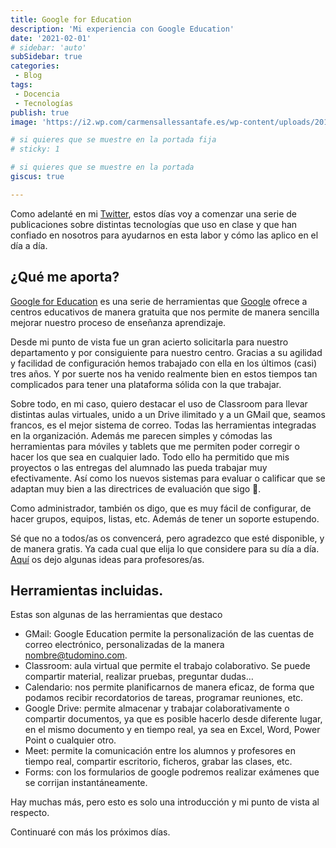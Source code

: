 ```yaml
---
title: Google for Education
description: 'Mi experiencia con Google Education'
date: '2021-02-01'
# sidebar: 'auto'
subSidebar: true
categories:
 - Blog
tags:
 - Docencia
 - Tecnologías
publish: true
image: 'https://i2.wp.com/carmensallessantafe.es/wp-content/uploads/2019/12/978B9053-E936-461B-B048-47FEFCC0842E.png'

# si quieres que se muestre en la portada fija
# sticky: 1

# si quieres que se muestre en la portada
giscus: true 

---
```

Como adelanté en mi [Twitter](https://twitter.com/joseluisgonsan/status/1355951733944557574), estos días voy a comenzar una serie de publicaciones sobre distintas tecnologías que uso en clase y que han confiado en nosotros para ayudarnos en esta labor y cómo las aplico en el día a día.

<!-- more -->

## ¿Qué me aporta?
[Google for Education](https://edu.google.com/intl/es-419_ALL/) es una serie de herramientas que [Google](https://edu.google.com/intl/es-419/products/gsuite-for-education/) ofrece a centros educativos de manera gratuita que nos permite de manera sencilla mejorar nuestro proceso de enseñanza aprendizaje.

Desde mi punto de vista fue un gran acierto solicitarla para nuestro departamento y por consiguiente para nuestro centro. Gracias a su agilidad y facilidad de configuración hemos trabajado con ella en los últimos (casi) tres años. Y por suerte nos ha venido realmente bien en estos tiempos tan complicados para tener una plataforma sólida con la que trabajar.

Sobre todo, en mi caso, quiero destacar el uso de Classroom para llevar distintas aulas virtuales, unido a un Drive ilimitado y a un GMail que, seamos francos, es el mejor sistema de correo. Todas las herramientas integradas en la organización. Además me parecen simples y cómodas las herramientas para móviles y tablets que me permiten poder corregir o hacer los que sea en cualquier lado. Todo ello ha permitido que mis proyectos o las entregas del alumnado las pueda trabajar muy efectivamente. Así como los nuevos sistemas para evaluar o calificar que se adaptan muy bien a las directrices de evaluación que sigo 🙋.

Como administrador, también os digo, que es muy fácil de configurar, de hacer grupos, equipos, listas, etc. Además de tener un soporte estupendo.

Sé que no a todos/as os convencerá, pero agradezco que esté disponible, y de manera gratis. Ya cada cual que elija lo que considere para su día a día. [Aquí](https://www.youtube.com/watch?v=JQ94DMXPKf0) os dejo algunas ideas para profesores/as.

## Herramientas incluidas.

Estas son algunas de las herramientas que destaco
- GMail: Google Education permite la personalización de las cuentas de correo electrónico, personalizadas de la manera nombre@tudomino.com.
- Classroom: aula virtual que permite el trabajo colaborativo. Se puede compartir material, realizar pruebas, preguntar dudas… 
- Calendario: nos permite planificarnos de manera eficaz, de forma que podamos recibir recordatorios de tareas, programar reuniones, etc.
- Google Drive: permite almacenar y trabajar colaborativamente o compartir documentos, ya que es posible hacerlo desde diferente lugar, en el mismo documento y en tiempo real, ya sea en Excel, Word, Power Point o cualquier otro.
- Meet: permite la comunicación entre los alumnos y profesores en tiempo real, compartir escritorio, ficheros, grabar las clases, etc.
- Forms: con los formularios de google podremos realizar exámenes que se corrijan instantáneamente.

Hay muchas más, pero esto es solo una introducción y mi punto de vista al respecto. 

Continuaré con más los próximos días.
